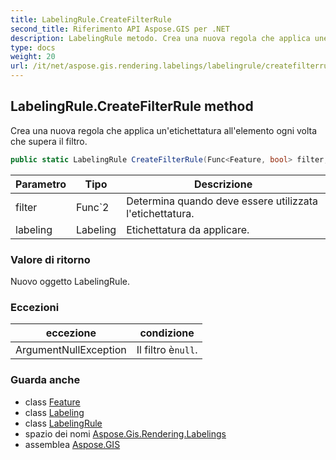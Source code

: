 ```yaml
---
title: LabelingRule.CreateFilterRule
second_title: Riferimento API Aspose.GIS per .NET
description: LabelingRule metodo. Crea una nuova regola che applica unetichettatura allelemento ogni volta che supera il filtro.
type: docs
weight: 20
url: /it/net/aspose.gis.rendering.labelings/labelingrule/createfilterrule/
---
```

## LabelingRule.CreateFilterRule method

Crea una nuova regola che applica un'etichettatura all'elemento ogni volta che supera il filtro.

```csharp
public static LabelingRule CreateFilterRule(Func<Feature, bool> filter, Labeling labeling)
```

| Parametro | Tipo | Descrizione |
| --- | --- | --- |
| filter | Func`2 | Determina quando deve essere utilizzata l'etichettatura. |
| labeling | Labeling | Etichettatura da applicare. |

### Valore di ritorno

Nuovo oggetto LabelingRule.

### Eccezioni

| eccezione | condizione |
| --- | --- |
| ArgumentNullException | Il filtro è`null`. |

### Guarda anche

* class [Feature](../../../aspose.gis/feature/)
* class [Labeling](../../labeling/)
* class [LabelingRule](../)
* spazio dei nomi [Aspose.Gis.Rendering.Labelings](../../labelingrule/)
* assemblea [Aspose.GIS](../../../)


